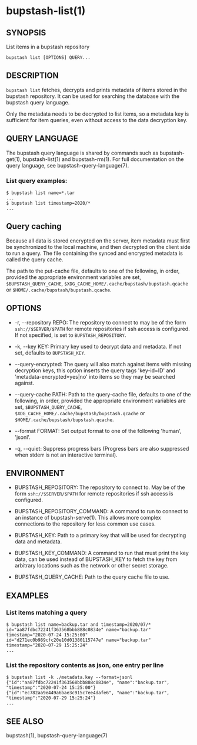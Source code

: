 bupstash-list(1) 
===============

## SYNOPSIS

List items in a bupstash repository

`bupstash list [OPTIONS] QUERY... `

## DESCRIPTION

`bupstash list` fetches, decrypts and prints metadata of items stored
in the bupstash repository. It can be used for searching the database
with the bupstash query language. 

Only the metadata needs to be decrypted to list items, so a metadata key is sufficient
for item queries, even without access to the data decryption key.


## QUERY LANGUAGE

The bupstash query language is shared by commands such as bupstash-get(1), bupstash-list(1) and bupstash-rm(1).
For full documentation on the query language, see bupstash-query-language(7).

### List query examples:

```
$ bupstash list name=*.tar
...
$ bupstash list timestamp=2020/*
...
```

## Query caching

Because all data is stored encrypted on the server, item metadata must first be synchronized to the local machine,
and then decrypted on the client side to run a query. The file containing the synced and encrypted metadata
is called the query cache.

The path to the put-cache file, defaults to one of the following, in order, provided
the appropriate environment variables are set, `$BUPSTASH_QUERY_CACHE`,
`$XDG_CACHE_HOME/.cache/bupstash/bupstash.qcache` or `$HOME/.cache/bupstash/bupstash.qcache`.

## OPTIONS

* -r, --repository REPO:
  The repository to connect to may be of the form `ssh://$SERVER/$PATH` for
  remote repositories if ssh access is configured. If not specified, is set to `BUPSTASH_REPOSITORY`.

* -k, --key KEY:
  Primary key used to decrypt data and metadata. If not set, defaults
  to `BUPSTASH_KEY`.

* --query-encrypted:
  The query will also match against items with missing decryption keys,
  this option inserts the query tags 'key-id=ID' and 'metadata-encrypted=yes|no' into items
  so they may be searched against.

* --query-cache PATH:
  Path to the query-cache file, defaults to one of the following, in order, provided
  the appropriate environment variables are set, `$BUPSTASH_QUERY_CACHE`,
  `$XDG_CACHE_HOME/.cache/bupstash/bupstash.qcache` or `$HOME/.cache/bupstash/bupstash.qcache`.

* --format FORMAT:
  Set output format to one of the following 'human', 'jsonl'.

* -q, --quiet:
  Suppress progress bars (Progress bars are also suppressed when stderr
  is not an interactive terminal).

## ENVIRONMENT

* BUPSTASH_REPOSITORY:
  The repository to connect to. May be of the form `ssh://$SERVER/$PATH` for
  remote repositories if ssh access is configured.

* BUPSTASH_REPOSITORY_COMMAND:
  A command to run to connect to an instance of bupstash-serve(1). This 
  allows more complex connections to the repository for less common use cases.

* BUPSTASH_KEY:
  Path to a primary key that will be used for decrypting data and metadata.

* BUPSTASH_KEY_COMMAND:
  A command to run that must print the key data, can be used instead of BUPSTASH_KEY
  to fetch the key from arbitrary locations such as the network or other secret storage.

* BUPSTASH_QUERY_CACHE:
  Path to the query cache file to use.


## EXAMPLES

### List items matching a query

```
$ bupstash list name=backup.tar and timestamp=2020/07/* 
id="aa87fdbc72241f363568bbb888c0834e" name="backup.tar" timestamp="2020-07-24 15:25:00"
id="d271ec0b989cfc20e10d01380115747e" name="backup.tar" timestamp="2020-07-29 15:25:24"
...
```

### List the repository contents as json, one entry per line

```
$ bupstash list -k ./metadata.key --format=jsonl
{"id":"aa87fdbc72241f363568bbb888c0834e", "name":"backup.tar", "timestamp":"2020-07-24 15:25:00"}
{"id":"ec782aa9e449a6bae3c915c7ee4dafe6", "name":"backup.tar", "timestamp":"2020-07-29 15:25:24"}
...
```

## SEE ALSO

bupstash(1), bupstash-query-language(7)
